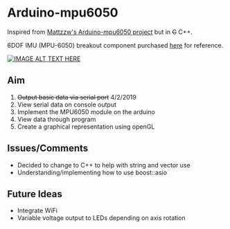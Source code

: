 # Arduino-mpu6050

Inspired from [Mattzzw's Arduino-mpu6050 project](https://github.com/mattzzw/Arduino-mpu6050 "Project link") but in ~~C~~ C++. 

6DOF IMU (MPU-6050) breakout component purchased [here](https://www.ebay.com.au/itm/GY-521-MPU-6050-3-Axis-Analogue-Gyroscope-and-Accelerometer/273369131170?hash=item3fa611e8a2:g:08AAAOSwPntcPfPJ:rk:1:pf:1&frcectupt=true) for reference.

[![IMAGE ALT TEXT HERE](https://i.ytimg.com/vi/yqFfmwVufMo/hqdefault.jpg?sqp=-oaymwEjCPYBEIoBSFryq4qpAxUIARUAAAAAGAElAADIQj0AgKJDeAE=&rs=AOn4CLDUQhLYZKAQ-WxJfWnspnev9Ral4g)](https://www.youtube.com/watch?v=yqFfmwVufMo)

## Aim

1. ~~Output basic data via serial port~~  4/2/2019
2. View serial data on console output
3. Implement the MPU6050 module on the arduino
4. View data through program
5. Create a graphical representation using openGL

## Issues/Comments

* Decided to change to C++ to help with string and vector use
* Understanding/implementing how to use boost::asio

## Future Ideas

* Integrate WiFi
* Variable voltage output to LEDs depending on axis rotation
